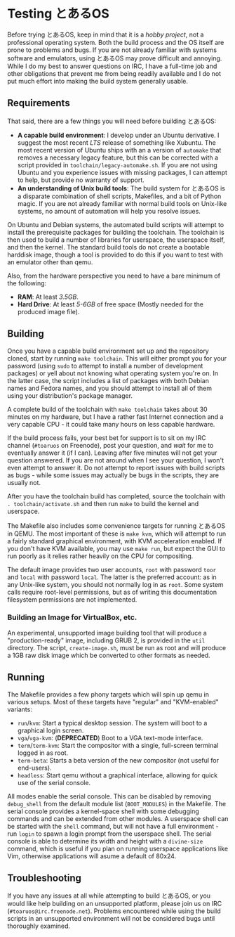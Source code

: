 # Testing とあるOS

Before trying とあるOS, keep in mind that it is a *hobby project*, not a professional operating system. Both the build process and the OS itself are prone to problems and bugs. If you are not already familiar with systems software and emulators, using とあるOS may prove difficult and annoying. While I do my best to answer questions on IRC, I have a full-time job and other obligations that prevent me from being readily available and I do not put much effort into making the build system generally usable.

## Requirements ##

That said, there are a few things you will need before building とあるOS:

* **A capable build environment**: I develop under an Ubuntu derivative. I suggest the most recent *LTS* release of something like Xubuntu. The most recent version of Ubuntu ships with an a version of `automake` that removes a necessary legacy feature, but this can be corrected with a script provided in `toolchain/legacy-automake.sh`. If you are not using Ubuntu and you experience issues with missing packages, I can attempt to help, but provide no warranty of support.
* **An understanding of Unix build tools**: The build system for とあるOS is a disparate combination of shell scripts, Makefiles, and a bit of Python magic. If you are not already familiar with normal build tools on Unix-like systems, no amount of automation will help you resolve issues.

On Ubuntu and Debian systems, the automated build scripts will attempt to install the prerequisite packages for building the toolchain. The toolchain is then used to build a number of libraries for userspace, the userspace itself, and then the kernel. The standard build tools do not create a bootable harddisk image, though a tool is provided to do this if you want to test with an emulator other than qemu.

Also, from the hardware perspective you need to have a bare minimum of the following:
* **RAM**: At least *3.5GB*.
* **Hard Drive**: At least *5-6GB* of free space (Mostly needed for the produced image file).

## Building ##

Once you have a capable build environment set up and the repository cloned, start by running `make toolchain`. This will either prompt you for your password (using `sudo` to attempt to install a number of development packages) or yell about not knowing what operating system you're on. In the latter case, the script includes a list of packages with both Debian names and Fedora names, and you should attempt to install all of them using your distribution's package manager.

A complete build of the toolchain with `make toolchain` takes about 30 minutes on my hardware, but I have a rather fast Internet connection and a very capable CPU - it could take many hours on less capable hardware.

If the build process fails, your best bet for support is to sit on my IRC channel (`#toaruos` on Freenode), post your question, and *wait* for me to eventually answer it (if I can). Leaving after five minutes will not get your question answered. If you are not around when I see your question, I won't even attempt to answer it. Do not attempt to report issues with build scripts as bugs - while some issues may actually be bugs in the scripts, they are usually not.

After you have the toolchain build has completed, source the toolchain with `. toolchain/activate.sh` and then run `make` to build the kernel and userspace.

The Makefile also includes some convenience targets for running とあるOS in QEMU. The most important of these is `make kvm`, which will attempt to run a fairly standard graphical environment, with KVM acceleration enabled. If you don't have KVM available, you may use `make run`, but expect the GUI to run poorly as it relies rather heavily on the CPU for compositing.

The default image provides two user accounts, `root` with password `toor` and `local` with password `local`. The latter is the preferred account: as in any Unix-like system, you should not normally log in as `root`. Some system calls require root-level permissions, but as of writing this documentation filesystem permissions are not implemented.

### Building an Image for VirtualBox, etc. ###
An experimental, unsupported image building tool that will produce a "production-ready" image, including GRUB 2, is provided in the `util` directory. The script, `create-image.sh`, must be run as root and will produce a 1GB raw disk image which be converted to other formats as needed.

## Running

The Makefile provides a few phony targets which will spin up qemu in various setups. Most of these targets have "regular" and "KVM-enabled" variants:

- `run`/`kvm`: Start a typical desktop session. The system will boot to a graphical login screen.
- `vga`/`vga-kvm`: (**DEPRECATED**) Boot to a VGA text-mode interface.
- `term`/`term-kvm`: Start the compositor with a single, full-screen terminal logged in as root.
- `term-beta`: Starts a beta version of the new compositor (not useful for end-users).
- `headless`: Start qemu without a graphical interface, allowing for quick use of the serial console.

All modes enable the serial console. This can be disabled by removing `debug_shell` from the default module list (`BOOT_MODULES`) in the Makefile. The serial console provides a kernel-space shell with some debugging commands and can be extended from other modules. A userspace shell can be started with the `shell` command, but will not have a full environment - run `login` to spawn a login prompt from the userspace shell. The serial console is able to determine its width and height with a `divine-size` command, which is useful if you plan on running userspace applications like Vim, otherwise applications will asume a default of 80x24.

## Troubleshooting
If you have any issues at all while attempting to build とあるOS, or you would like help building on an unsupported platform, please join us on IRC (`#toaruos@irc.freenode.net`). Problems encountered while using the build scripts in an unsupported environment will not be considered bugs until thoroughly examined.

